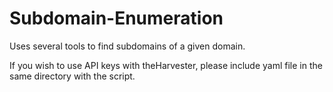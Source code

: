 # Subdomain-Enumeration

Uses several tools to find subdomains of a given domain. 

If you wish to use API keys with theHarvester, please include yaml file in the same directory with the script.
